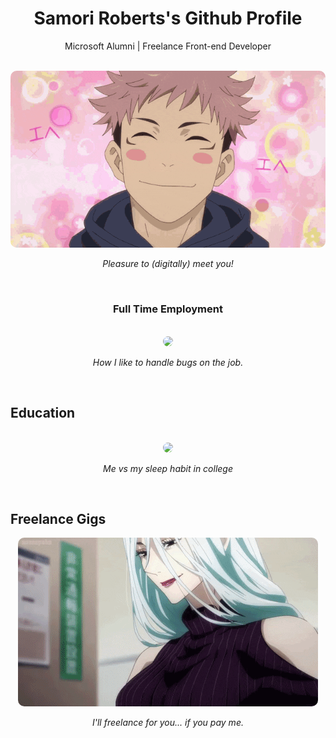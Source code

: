 <div align='center'>
  <h1>Samori Roberts's Github Profile</h1>
  <p>Microsoft Alumni | Freelance Front-end Developer</p>
</div> 

<br/>

<div align='center'>
  <img style='border-radius: 10px;' src="res/welcome.gif" />
  <p><em>Pleasure to (digitally) meet you!</em></p>
</div>

<br/>

<div align='center'>
  <h3>Full Time Employment</h3>
</div> 

<br/>

<div align='center'>
  <img style='border-radius: 10px;' src="res/mahito_beatdown.gif" />
  <p><em>How I like to handle bugs on the job.</em></p>
</div>

<br/>

<h2>Education</h2>



<br/>

<div align='center'>
  <img style='border-radius: 10px;' src="res/gojo_juke.gif" />
  <p><em>Me vs my sleep habit in college</em></p>
</div>

<br/>

<h2>Freelance Gigs</h2>

<div align='center'>
  <img style='border-radius: 10px;' src="res/jjk_money.webp" />
  <p><em>I'll freelance for you... if you pay me.</em></p>
</div>

